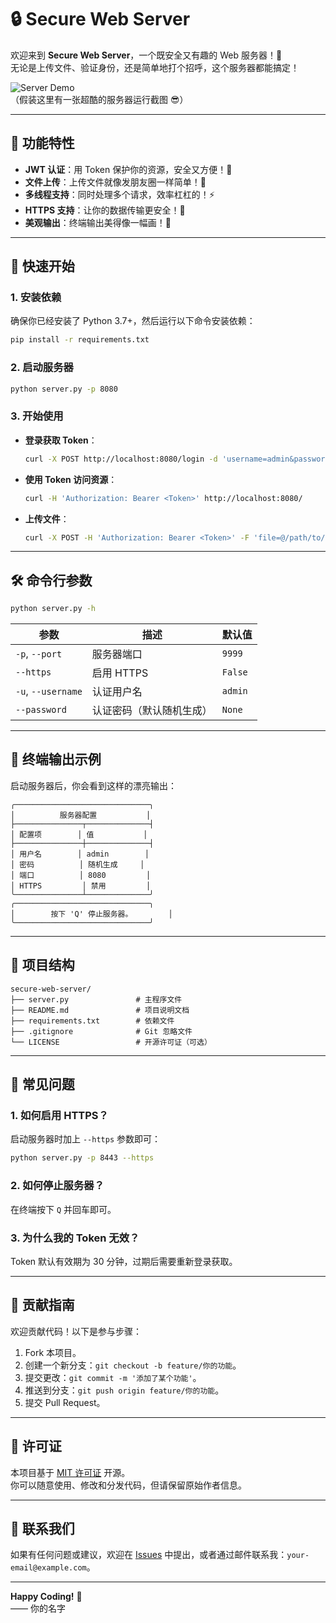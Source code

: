 # 🔒 Secure Web Server

欢迎来到 **Secure Web Server**，一个既安全又有趣的 Web 服务器！🚀  
无论是上传文件、验证身份，还是简单地打个招呼，这个服务器都能搞定！  

![Server Demo](https://via.placeholder.com/800x400.png?text=Secure+Web+Server+Demo)  
（假装这里有一张超酷的服务器运行截图 😎）

---

## 🌟 功能特性

- **JWT 认证**：用 Token 保护你的资源，安全又方便！🔑
- **文件上传**：上传文件就像发朋友圈一样简单！📁
- **多线程支持**：同时处理多个请求，效率杠杠的！⚡
- **HTTPS 支持**：让你的数据传输更安全！🔐
- **美观输出**：终端输出美得像一幅画！🎨

---

## 🚀 快速开始

### 1. 安装依赖
确保你已经安装了 Python 3.7+，然后运行以下命令安装依赖：
```bash
pip install -r requirements.txt
```

### 2. 启动服务器
```bash
python server.py -p 8080
```

### 3. 开始使用
- **登录获取 Token**：
  ```bash
  curl -X POST http://localhost:8080/login -d 'username=admin&password=<密码>'
  ```
- **使用 Token 访问资源**：
  ```bash
  curl -H 'Authorization: Bearer <Token>' http://localhost:8080/
  ```
- **上传文件**：
  ```bash
  curl -X POST -H 'Authorization: Bearer <Token>' -F 'file=@/path/to/file' http://localhost:8080/upload
  ```

---

## 🛠️ 命令行参数

```bash
python server.py -h
```

| 参数         | 描述                          | 默认值   |
|--------------|-------------------------------|----------|
| `-p`, `--port` | 服务器端口                    | `9999`   |
| `--https`    | 启用 HTTPS                    | `False`  |
| `-u`, `--username` | 认证用户名            | `admin`  |
| `--password` | 认证密码（默认随机生成）      | `None`   |

---

## 🎨 终端输出示例

启动服务器后，你会看到这样的漂亮输出：

```plaintext
╭──────────────────────────────╮
│          服务器配置           │
├───────────────┬──────────────┤
│ 配置项        │ 值           │
├───────────────┼──────────────┤
│ 用户名        │ admin        │
│ 密码          │ 随机生成     │
│ 端口          │ 8080         │
│ HTTPS         │ 禁用         │
╰───────────────┴──────────────╯
╭──────────────────────────────╮
│        按下 'Q' 停止服务器。        │
╰──────────────────────────────╯
```

---

## 📂 项目结构

```plaintext
secure-web-server/
├── server.py               # 主程序文件
├── README.md               # 项目说明文档
├── requirements.txt        # 依赖文件
├── .gitignore              # Git 忽略文件
└── LICENSE                 # 开源许可证（可选）
```

---

## 🤔 常见问题

### 1. 如何启用 HTTPS？
启动服务器时加上 `--https` 参数即可：
```bash
python server.py -p 8443 --https
```

### 2. 如何停止服务器？
在终端按下 `Q` 并回车即可。

### 3. 为什么我的 Token 无效？
Token 默认有效期为 30 分钟，过期后需要重新登录获取。

---

## 🙌 贡献指南

欢迎贡献代码！以下是参与步骤：
1. Fork 本项目。
2. 创建一个新分支：`git checkout -b feature/你的功能`。
3. 提交更改：`git commit -m '添加了某个功能'`。
4. 推送到分支：`git push origin feature/你的功能`。
5. 提交 Pull Request。

---

## 📜 许可证

本项目基于 [MIT 许可证](LICENSE) 开源。  
你可以随意使用、修改和分发代码，但请保留原始作者信息。

---

## 💬 联系我们

如果有任何问题或建议，欢迎在 [Issues](https://github.com/你的用户名/secure-web-server/issues) 中提出，或者通过邮件联系我：`your-email@example.com`。

---

**Happy Coding!** 🎉  
—— 你的名字
